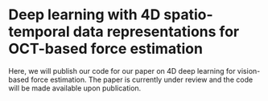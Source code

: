 # Deep learning with 4D spatio-temporal data representations for OCT-based force estimation

Here, we will publish our code for our paper on 4D deep learning for vision-based force estimation. The paper is currently under review and the code will be made available upon publication.
